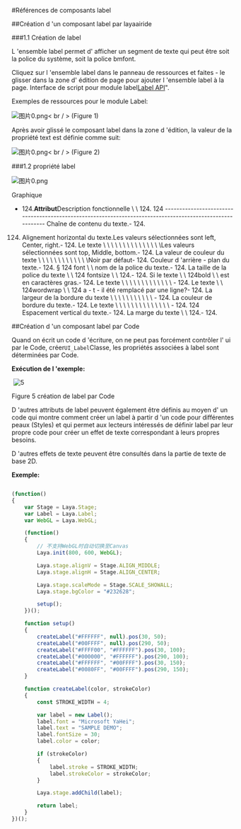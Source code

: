 #Références de composants label



##Création d 'un composant label par layaairide

###1.1 Création de label

L 'ensemble label permet d' afficher un segment de texte qui peut être soit la police du système, soit la police bmfont.

Cliquez sur l 'ensemble label dans le panneau de ressources et faites - le glisser dans la zone d' édition de page pour ajouter l 'ensemble label à la page.
Interface de script pour module label[Label API](http://layaair.ldc.layabox.com/api/index.html?category=Core&class=laya.ui.Label)".

Exemples de ressources pour le module Label:

​![图片0.png](img/1.png)< br / >
(Figure 1)

Après avoir glissé le composant label dans la zone d 'édition, la valeur de la propriété text est définie comme suit:

​![图片0.png](img/2.png)< br / >
(Figure 2)



 

 



###1.2 propriété label

​![图片0.png](img/3.png)<br/>

Graphique

- 124.**Attribut**Description fonctionnelle \ \ 124.
124 ----------------------------------------------------------------------------------------------------------
Chaîne de contenu du texte.- 124.
124. Alignement horizontal du texte.Les valeurs sélectionnées sont left, Center, right.- 124.
Le texte \ \ \ \ \ \ \ \ \ \ \ \ \ \ \Les valeurs sélectionnées sont top, Middle, bottom.- 124.
La valeur de couleur du texte \ \ \ \ \ \ \ \ \ \ \ \ \Noir par défaut- 124.
Couleur d 'arrière - plan du texte.- 124.
§ 124 font \ \ nom de la police du texte.- 124.
La taille de la police du texte \ \ 124 fontsize \ \ 124.- 124.
Si le texte \ \ 124bold \ \ est en caractères gras.- 124.
Le texte \ \ \ \ \ \ \ \ \ \ \ \ \ \- 124.
Le texte \ \ 124wordwrap \ \ 124 a - t - il été remplacé par une ligne?- 124.
La largeur de la bordure du texte \ \ \ \ \ \ \ \ \ \ \ \- 124.
La couleur de bordure du texte.- 124.
Le texte \ \ \ \ \ \ \ \ \ \ \ \ \ \ \- 124.
124 Espacement vertical du texte.- 124.
La marge du texte \ \ 124.- 124.



 



##Création d 'un composant label par Code

Quand on écrit un code d 'écriture, on ne peut pas forcément contrôler l' ui par le Code, créer`UI_Label`Classe, les propriétés associées à label sont déterminées par Code.

**Exécution de l 'exemple:**

​	![5](img/4.png)<br/>

Figure 5 création de label par Code

D 'autres attributs de label peuvent également être définis au moyen d' un code qui montre comment créer un label à partir d 'un code pour différentes peaux (Styles) et qui permet aux lecteurs intéressés de définir label par leur propre code pour créer un effet de texte correspondant à leurs propres besoins.

D 'autres effets de texte peuvent être consultés dans la partie de texte de base 2D.

**Exemple:**


```javascript

(function()
{
	var Stage = Laya.Stage;
	var Label = Laya.Label;
	var WebGL = Laya.WebGL;

	(function()
	{
		// 不支持WebGL时自动切换至Canvas
		Laya.init(800, 600, WebGL);

		Laya.stage.alignV = Stage.ALIGN_MIDDLE;
		Laya.stage.alignH = Stage.ALIGN_CENTER;

		Laya.stage.scaleMode = Stage.SCALE_SHOWALL;
		Laya.stage.bgColor = "#232628";

		setup();
	})();

	function setup()
	{
		createLabel("#FFFFFF", null).pos(30, 50);
		createLabel("#00FFFF", null).pos(290, 50);
		createLabel("#FFFF00", "#FFFFFF").pos(30, 100);
		createLabel("#000000", "#FFFFFF").pos(290, 100);
		createLabel("#FFFFFF", "#00FFFF").pos(30, 150);
		createLabel("#0080FF", "#00FFFF").pos(290, 150);
	}

	function createLabel(color, strokeColor)
	{
		const STROKE_WIDTH = 4;

		var label = new Label();
		label.font = "Microsoft YaHei";
		label.text = "SAMPLE DEMO";
		label.fontSize = 30;
		label.color = color;

		if (strokeColor)
		{
			label.stroke = STROKE_WIDTH;
			label.strokeColor = strokeColor;
		}

		Laya.stage.addChild(label);

		return label;
	}
})();
```








 	